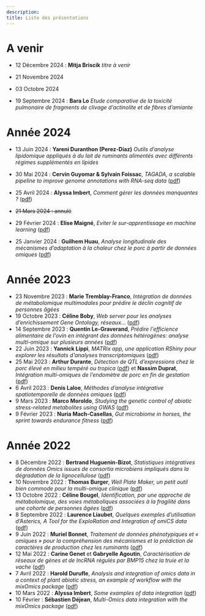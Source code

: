 ```yaml
---
description:  
title: Liste des présentations
---
```


# **A venir**

* 12 Décembre 2024 : **Mitja Briscik** _titre à venir_

* 21 Novembre 2024

* 03 Octobre 2024

* 19 Septembre 2024 : **Bara Lo**  _Etude comparative de la toxicité pulmonaire de fragments de clivage d’actinolite et de fibres d’amiante_ 


# **Année 2024**

* 13 Juin 2024 : **Yareni Duranthon (Perez-Diaz)** _Outils d’analyse lipidomique appliqués à du lait de ruminants alimentés avec différents régimes supplémentés en lipides_

* 30 Mai 2024 : **Cervin Guyomar & Sylvain Foissac**, _TAGADA, a scalable pipeline to improve genome annotations with RNA-seq data_ ([pdf](/diapos/2024_05_30_TAGADA_biopuces.pdf))

* 25 Avril 2024 : **Alyssa Imbert**, _Comment gérer les données manquantes ?_ ([pdf](/diapos/Missingdata_2024_04.pdf))

* ~~21 Mars 2024 : annulé~~

* 29 Février 2024 : **Elise Maigné**, _Eviter le sur-apprentissage en machine learning_ ([pdf](/diapos/2024_Eviter_surapprentissage_machinelearning.pdf))

* 25 Janvier 2024 : **Guilhem Huau**, _Analyse longitudinale des mécanismes d’adaptation à la chaleur chez le porc à partir de données omiques_ ([pdf](/diapos/Biopuces_Janvier_2024.pdf)) 

# **Année 2023**

* 23 Novembre 2023 : **Marie Tremblay-Franco**, _Intégration de données de métabolomique multimodales pour prédire le déclin cognitif de personnes âgées_
* 19 Octobre 2023 : **Céline Boby**, _Web server pour les analyses d’enrichissement Gene Ontology, réseaux…_ ([pdf](/diapos/Biopuces_2023_10_19_Boby.pdf))
* 14 Septembre 2023 : **Quentin Le-Graverand**, _Prédire l'efficience alimentaire de l'ovin en intégrant des données hétérogènes: analyse multi-omique sur plusieurs années_ ([pdf](/diapos/biopuces_2023_09_QLG.pdf))
* 22 Juin 2023 : **Yannick Lippi**, _MATRix app, une application RShiny pour explorer les résultats d'analyses transcriptomiques_ ([pdf](/diapos/20230622_GpBiopuces_Presentation_MAtrixApp.pdf))
* 25 Mai 2023 : **Arthur Durante**, _Détection de QTL d’expressions chez le porc élevé en milieu tempéré ou tropica_ ([pdf](/diapos/Biopuces_2023mai_Durante.pdf)) et **Nassim Duprat**, _Intégration multi-omiques de l’endomètre de porc en fin de gestation_ ([pdf](/diapos/Biopuces_2023mai_Duprat.pdf))
* 6 Avril 2023 : **Denis Laloe**, _Méthodes d’analyse intégrative spatiotemporelle de données omiques_ ([pdf](/diapos/Biopuces_Laloe_2023_04_06.pdf))
* 9 Mars 2023 : **Marco Moroldo**, _Studying the genetic control of abiotic stress-related metabolites using GWAS_ ([pdf](/diapos/Presentation_2023_03_09_Biopuces.pdf))
* 9 Février 2023 : **Nuria Mach-Casellas**, _Gut microbiome in horses, the sprint towards endurance fitness_ ([pdf](/diapos/Biopuces_nuria_2023_02_09.pdf))

# **Année 2022**

* 8 Décembre 2022 :  **Bertrand Huguenin-Bizot**, _Statistiques intégratives de données Omics issues de consortia microbiens impliqués dans la dégradation de la lignocellulose_ ([pdf](/diapos/Présentation_Biopuce_Bertrand_Huguenin_Bizot.pdf))
* 10 Novembre 2022 : **Thomas Burger**, _Well Plate Maker, un petit outil bien commode pour la multi-omique clinique_ ([pdf](/diapos/WPM_TB_2022.pdf))
* 13 Octobre 2022 : **Céline Bougel**, _Identification, par une approche de métabolomique, des voies métaboliques associées à la fragilité dans une cohorte de personnes âgées_ ([pdf](/diapos/MetaMob_Biopuces_diapo.pdf))
* 8 Septembre 2022 : **Laurence Liaubet**, _Quelques exemples d’utilisation d’Asterics, A Tool for the ExploRation and Integration of omiCS data_ ([pdf](/diapos/Asterics_Liaubet_8SEP2022.pdf))
* 9 Juin 2022 : **Muriel Bonnet**, _Traitement de données phénotypiques et « omiques » pour la compréhension des mécanismes et la prédiction de caractères de production chez les ruminants_ ([pdf](/diapos/2022_WorkshopBiopuce_UMRherbivores_MBonnet_Diffusion.pdf))
* 12 Mai 2022 : **Carine Genet** et **Gabryelle Agoutin**, _Caractérisation de réseaux de gènes et de lncRNA régulés par BMP15 chez la truie et la vache_ ([pdf](/diapos/GENET_Carine_Reseau_genes_12mai2022.pdf))
* 7 Avril 2022 :  **Harold Durufle**, _Analysis and integration of omics data in a context of plant abiotic stress, an example of workflow with the mixOmics package_ ([pdf](/diapos/220407_BioPuce_durufle.pdf))
* 10 Mars 2022 : **Alyssa Imbert**, _Some examples of data integration_ ([pdf](/diapos/biopuces_imbert_2022_03_10.pdf))
* 10 Février :  **Sébastien Déjean**, _Multi-Omics data integration with the mixOmics package_ ([pdf](/diapos/mixOmics_biopuces_2022_dejean.pdf))
